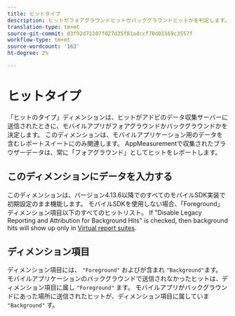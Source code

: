 ```yaml
---
title: ヒットタイプ
description: ヒットがフォアグラウンドヒットかバックグラウンドヒットかを判定します。
translation-type: tm+mt
source-git-commit: d3f92d72207f027d35f81a4ccf70d01569c3557f
workflow-type: tm+mt
source-wordcount: '163'
ht-degree: 2%

---
```



# ヒットタイプ

「ヒットのタイプ」ディメンションは、ヒットがアドビのデータ収集サーバーに送信されたときに、モバイルアプリがフォアグラウンドかバックグラウンドかを決定します。 このディメンションは、モバイルアプリケーション用のデータを含むレポートスイートにのみ関連します。 AppMeasurementで収集されたブラウザーデータは、常に「フォアグラウンド」としてヒットをレポートします。

## このディメンションにデータを入力する

このディメンションは、バージョン4.13.6以降でのすべてのモバイルSDK実装で初期設定のまま機能します。 モバイルSDKを使用しない場合、「Foreground」ディメンション項目以下のすべてのヒットリスト。 If &quot;Disable Legacy Reporting and Attribution for Background Hits&quot; is checked, then background hits will show up only in [Virtual report suites](../vrs/vrs-mobile-visit-processing.md).

## ディメンション項目

ディメンション項目には、 `"Foreground"` およびが含まれ `"Background"`ます。 モバイルアプリケーションのバックグラウンドで送信されなかったヒットは、ディメンション項目に属し `"Foreground"` ます。 モバイルアプリがバックグラウンドにあった場所に送信されたヒットが、ディメンション項目に属していま `"Background"` す。
